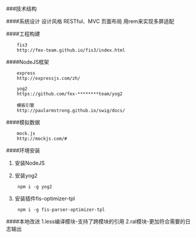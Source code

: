 ###技术结构


####系统设计
		设计风格
		RESTful、MVC
		页面布局
		用rem来实现多屏适配


####工程构建

		fis3
		http://fex-team.github.io/fis3/index.html

####NodeJS框架

		express
		http://expressjs.com/zh/
		
		yog2
		https://github.com/fex-********team/yog2
		
		模板引擎
		http://paularmstrong.github.io/swig/docs/
		
####模拟数据
		
		mock.js
		http://mockjs.com/#

####环境安装
1. 安装NodeJS
2. 安装yog2 

		npm i -g yog2
		
3. 安装插件fis-optimizer-tpl 

		npm i -g fis-parser-optimizer-tpl
		
		
####本地改进
		1.less编译模块-支持了跨模块的引用
		2.ral模块-更加符合需要的日志输出
		
		
		

